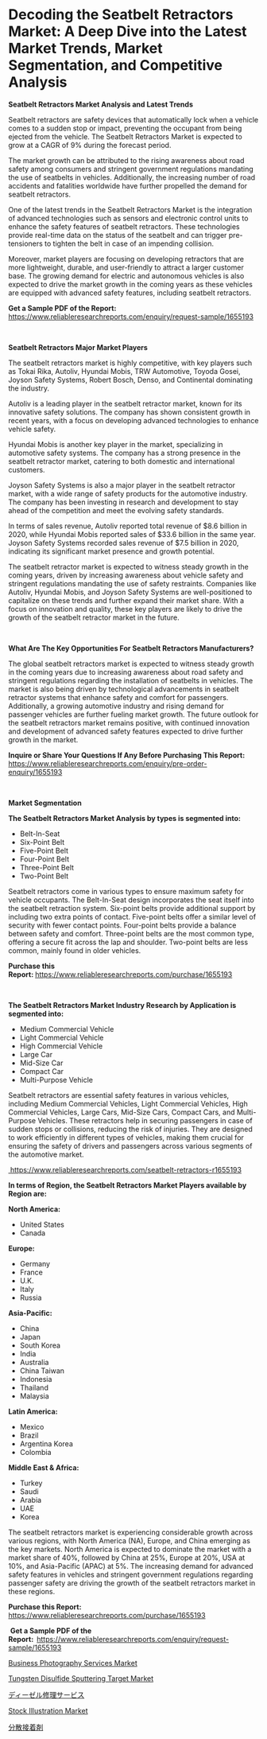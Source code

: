 <p><h1>Decoding the Seatbelt Retractors Market: A Deep Dive into the Latest Market Trends, Market Segmentation, and Competitive Analysis</h1></p><p><strong>Seatbelt Retractors Market Analysis and Latest Trends</strong></p>
<p><p>Seatbelt retractors are safety devices that automatically lock when a vehicle comes to a sudden stop or impact, preventing the occupant from being ejected from the vehicle. The Seatbelt Retractors Market is expected to grow at a CAGR of 9% during the forecast period. </p><p>The market growth can be attributed to the rising awareness about road safety among consumers and stringent government regulations mandating the use of seatbelts in vehicles. Additionally, the increasing number of road accidents and fatalities worldwide have further propelled the demand for seatbelt retractors. </p><p>One of the latest trends in the Seatbelt Retractors Market is the integration of advanced technologies such as sensors and electronic control units to enhance the safety features of seatbelt retractors. These technologies provide real-time data on the status of the seatbelt and can trigger pre-tensioners to tighten the belt in case of an impending collision. </p><p>Moreover, market players are focusing on developing retractors that are more lightweight, durable, and user-friendly to attract a larger customer base. The growing demand for electric and autonomous vehicles is also expected to drive the market growth in the coming years as these vehicles are equipped with advanced safety features, including seatbelt retractors.</p></p>
<p><strong>Get a Sample PDF of the Report:&nbsp;</strong> <a href="https://www.reliableresearchreports.com/enquiry/request-sample/1655193">https://www.reliableresearchreports.com/enquiry/request-sample/1655193</a></p>
<p>&nbsp;</p>
<p><strong>Seatbelt Retractors Major Market Players</strong></p>
<p><p>The seatbelt retractors market is highly competitive, with key players such as Tokai Rika, Autoliv, Hyundai Mobis, TRW Automotive, Toyoda Gosei, Joyson Safety Systems, Robert Bosch, Denso, and Continental dominating the industry. </p><p>Autoliv is a leading player in the seatbelt retractor market, known for its innovative safety solutions. The company has shown consistent growth in recent years, with a focus on developing advanced technologies to enhance vehicle safety.</p><p>Hyundai Mobis is another key player in the market, specializing in automotive safety systems. The company has a strong presence in the seatbelt retractor market, catering to both domestic and international customers.</p><p>Joyson Safety Systems is also a major player in the seatbelt retractor market, with a wide range of safety products for the automotive industry. The company has been investing in research and development to stay ahead of the competition and meet the evolving safety standards.</p><p>In terms of sales revenue, Autoliv reported total revenue of $8.6 billion in 2020, while Hyundai Mobis reported sales of $33.6 billion in the same year. Joyson Safety Systems recorded sales revenue of $7.5 billion in 2020, indicating its significant market presence and growth potential.</p><p>The seatbelt retractor market is expected to witness steady growth in the coming years, driven by increasing awareness about vehicle safety and stringent regulations mandating the use of safety restraints. Companies like Autoliv, Hyundai Mobis, and Joyson Safety Systems are well-positioned to capitalize on these trends and further expand their market share. With a focus on innovation and quality, these key players are likely to drive the growth of the seatbelt retractor market in the future.</p></p>
<p>&nbsp;</p>
<p><strong>What Are The Key Opportunities For Seatbelt Retractors Manufacturers?</strong></p>
<p><p>The global seatbelt retractors market is expected to witness steady growth in the coming years due to increasing awareness about road safety and stringent regulations regarding the installation of seatbelts in vehicles. The market is also being driven by technological advancements in seatbelt retractor systems that enhance safety and comfort for passengers. Additionally, a growing automotive industry and rising demand for passenger vehicles are further fueling market growth. The future outlook for the seatbelt retractors market remains positive, with continued innovation and development of advanced safety features expected to drive further growth in the market.</p></p>
<p><strong>Inquire or Share Your Questions If Any Before Purchasing This Report:</strong> <a href="https://www.reliableresearchreports.com/enquiry/pre-order-enquiry/1655193">https://www.reliableresearchreports.com/enquiry/pre-order-enquiry/1655193</a></p>
<p>&nbsp;</p>
<p><strong>Market Segmentation</strong></p>
<p><strong>The Seatbelt Retractors Market Analysis by types is segmented into:</strong></p>
<p><ul><li>Belt-In-Seat</li><li>Six-Point Belt</li><li>Five-Point Belt</li><li>Four-Point Belt</li><li>Three-Point Belt</li><li>Two-Point Belt</li></ul></p>
<p><p>Seatbelt retractors come in various types to ensure maximum safety for vehicle occupants. The Belt-In-Seat design incorporates the seat itself into the seatbelt retraction system. Six-point belts provide additional support by including two extra points of contact. Five-point belts offer a similar level of security with fewer contact points. Four-point belts provide a balance between safety and comfort. Three-point belts are the most common type, offering a secure fit across the lap and shoulder. Two-point belts are less common, mainly found in older vehicles.</p></p>
<p><strong>Purchase this Report:&nbsp;</strong><a href="https://www.reliableresearchreports.com/purchase/1655193">https://www.reliableresearchreports.com/purchase/1655193</a></p>
<p>&nbsp;</p>
<p><strong>The Seatbelt Retractors Market Industry Research by Application is segmented into:</strong></p>
<p><ul><li>Medium Commercial Vehicle</li><li>Light Commercial Vehicle</li><li>High Commercial Vehicle</li><li>Large Car</li><li>Mid-Size Car</li><li>Compact Car</li><li>Multi-Purpose Vehicle</li></ul></p>
<p><p>Seatbelt retractors are essential safety features in various vehicles, including Medium Commercial Vehicles, Light Commercial Vehicles, High Commercial Vehicles, Large Cars, Mid-Size Cars, Compact Cars, and Multi-Purpose Vehicles. These retractors help in securing passengers in case of sudden stops or collisions, reducing the risk of injuries. They are designed to work efficiently in different types of vehicles, making them crucial for ensuring the safety of drivers and passengers across various segments of the automotive market.</p></p>
<p><a href="https://www.reliableresearchreports.com/seatbelt-retractors-r1655193">&nbsp;https://www.reliableresearchreports.com/seatbelt-retractors-r1655193</a></p>
<p><strong>In terms of Region, the Seatbelt Retractors Market Players available by Region are:</strong></p>
<p>
    <p> <strong> North America: </strong>
        <ul>
            <li>United States</li>
            <li>Canada</li>
        </ul>
        </p> 
    <p> <strong> Europe: </strong>
        <ul>
            <li>Germany</li>
            <li>France</li>
            <li>U.K.</li>
            <li>Italy</li>
            <li>Russia</li>
        </ul>
        </p> 
    <p> <strong> Asia-Pacific: </strong>
        <ul>
            <li>China</li>
            <li>Japan</li>
            <li>South Korea</li>
            <li>India</li>
            <li>Australia</li>
            <li>China Taiwan</li>
            <li>Indonesia</li>
            <li>Thailand</li>
            <li>Malaysia</li>
        </ul>
        </p> 
    <p> <strong> Latin America: </strong>
        <ul>
            <li>Mexico</li>
            <li>Brazil</li>
            <li>Argentina Korea</li>
            <li>Colombia</li>
        </ul>
        </p> 
    <p> <strong> Middle East & Africa: </strong>
        <ul>
            <li>Turkey</li>
            <li>Saudi</li>
            <li>Arabia</li>
            <li>UAE</li>
            <li>Korea</li>
        </ul>
    </p>
    </p>
<p><p>The seatbelt retractors market is experiencing considerable growth across various regions, with North America (NA), Europe, and China emerging as the key markets. North America is expected to dominate the market with a market share of 40%, followed by China at 25%, Europe at 20%, USA at 10%, and Asia-Pacific (APAC) at 5%. The increasing demand for advanced safety features in vehicles and stringent government regulations regarding passenger safety are driving the growth of the seatbelt retractors market in these regions.</p></p>
<p><strong>Purchase this Report: </strong><a href="https://www.reliableresearchreports.com/purchase/1655193">https://www.reliableresearchreports.com/purchase/1655193</a></p>
<p>&nbsp;<strong>Get a Sample PDF of the Report:&nbsp;&nbsp;</strong><a href="https://www.reliableresearchreports.com/enquiry/request-sample/1655193">https://www.reliableresearchreports.com/enquiry/request-sample/1655193</a></p>
<p><strong></strong></p>
<p><p><a href="https://github.com/IsmaelBlick2023/Market-Research-Report-List-1/blob/main/business-photography-services-market.md">Business Photography Services Market</a></p><p><a href="https://www.linkedin.com/pulse/analyzing-tungsten-disulfide-sputtering-target-market-global-3vdve">Tungsten Disulfide Sputtering Target Market</a></p><p><a href="https://medium.com/@jonathandavies84/%E3%83%87%E3%82%A3%E3%83%BC%E3%82%BC%E3%83%AB%E4%BF%AE%E7%90%86%E3%82%B5%E3%83%BC%E3%83%93%E3%82%B9%E5%B8%82%E5%A0%B4%E3%81%AE%E8%A6%8F%E6%A8%A1%E3%81%AF-%E3%82%B0%E3%83%AD%E3%83%BC%E3%83%90%E3%83%AB%E7%94%A3%E6%A5%AD%E3%81%A7%E6%9C%80%E9%81%A9%E3%81%AA%E3%83%9E%E3%83%BC%E3%82%B1%E3%83%86%E3%82%A3%E3%83%B3%E3%82%B0%E3%83%81%E3%83%A3%E3%83%8D%E3%83%AB%E3%82%92%E6%98%8E%E3%82%89%E3%81%8B%E3%81%AB%E3%81%97%E3%81%BE%E3%81%99-1109e1669b8e">ディーゼル修理サービス</a></p><p><a href="https://github.com/DarrenSipes1990/Market-Research-Report-List-1/blob/main/stock-illustration-market.md">Stock Illustration Market</a></p><p><a href="https://github.com/deonnorth8/Market-Research-Report-List-1/blob/main/730759255449.md">分散接着剤</a></p></p>